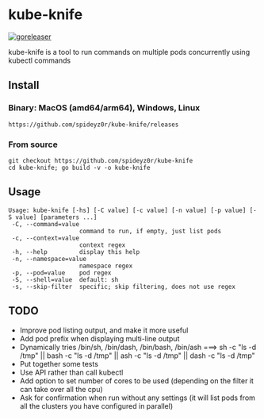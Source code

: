 # kube-knife
[![goreleaser](https://github.com/spideyz0r/kube-knife/actions/workflows/release.yml/badge.svg)](https://github.com/spideyz0r/kube-knife/actions/workflows/release.yml)

kube-knife is a tool to run commands on multiple pods concurrently using kubectl commands

## Install

### Binary: MacOS (amd64/arm64), Windows, Linux
```
https://github.com/spideyz0r/kube-knife/releases
```
### From source
```
git checkout https://github.com/spideyz0r/kube-knife
cd kube-knife; go build -v -o kube-knife
```

## Usage
```
Usage: kube-knife [-hs] [-C value] [-c value] [-n value] [-p value] [-S value] [parameters ...]
 -C, --command=value
                    command to run, if empty, just list pods
 -c, --context=value
                    context regex
 -h, --help         display this help
 -n, --namespace=value
                    namespace regex
 -p, --pod=value    pod regex
 -S, --shell=value  default: sh
 -s, --skip-filter  specific; skip filtering, does not use regex

```

## TODO
- Improve pod listing output, and make it more useful
- Add pod prefix when displaying multi-line output
- Dynamically tries /bin/sh, /bin/dash, /bin/bash, /bin/ash ===> sh -c "ls -d /tmp" || bash -c "ls -d /tmp" || ash -c "ls -d /tmp"  || dash -c "ls -d /tmp"
- Put together some tests
- Use API rather than call kubectl
- Add option to set number of cores to be used (depending on the filter it can take over all the cpu)
- Ask for confirmation when run without any settings (it will list pods from all the clusters you have configured in parallel)


